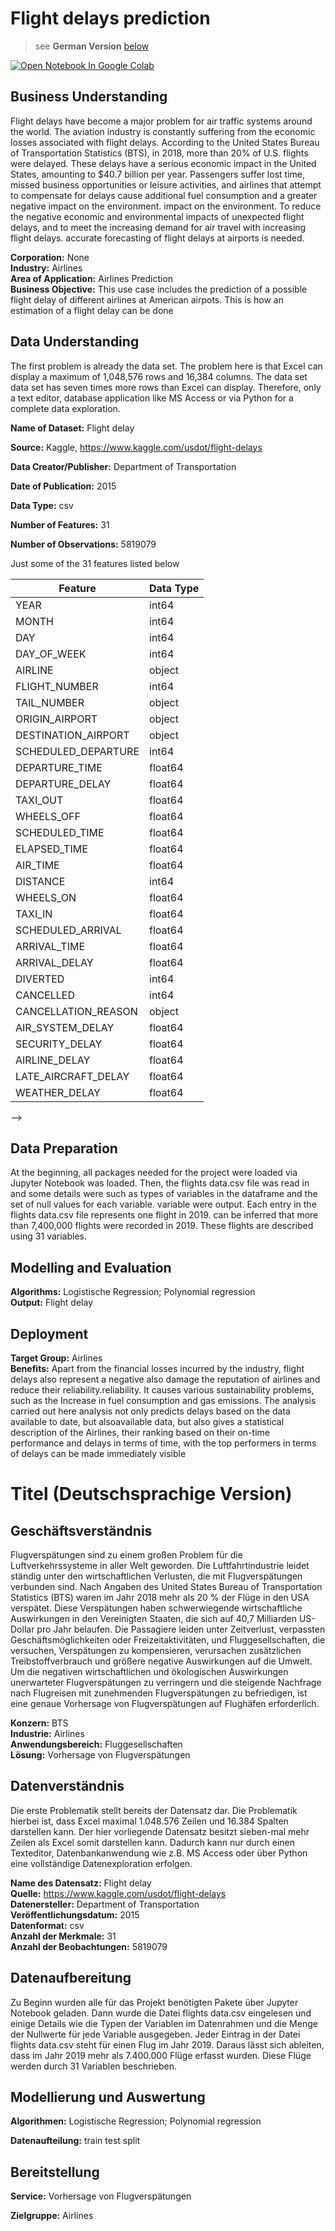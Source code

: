 # Flight delays prediction
>see __German Version__ [below](#German_version)

<a href="https://colab.research.google.com/github/AlexRossmann/machine-learning-services/blob/main/Tourism/flight%20delay%20prediction/notebook.ipynb"><img src="https://colab.research.google.com/assets/colab-badge.svg" alt="Open Notebook In Google Colab"/></a>  



## Business Understanding

Flight delays have become a major problem for air traffic systems around the world. The aviation industry is constantly suffering from the economic losses associated with flight delays. According to the United States Bureau of Transportation Statistics (BTS), in 2018, more than 20% of U.S. flights were delayed. These delays have a serious economic impact in the United States, amounting to $40.7 billion per year. Passengers suffer lost time, missed business opportunities or leisure activities, and airlines that attempt to compensate for delays cause additional fuel consumption and a greater negative impact on the environment. impact on the environment. To reduce the negative economic and environmental impacts of unexpected flight delays, and to meet the increasing demand for air travel with increasing flight delays. accurate forecasting of flight delays at airports is needed.

  
__Corporation:__   None    
__Industry:__   Airlines    
__Area of Application:__  Airlines Prediction    
__Business Objective:__   This use case includes the prediction of a possible flight delay of different airlines at American airpots. This is how an estimation of a flight delay can be done 

## Data Understanding

The first problem is already the data set. The problem here is that
Excel can display a maximum of 1,048,576 rows and 16,384 columns. The data set
data set has seven times more rows than Excel can display.
Therefore, only a text editor, database application like MS Access
or via Python for a complete data exploration.


  
__Name of Dataset:__  Flight delay 
  
__Source:__  Kaggle, https://www.kaggle.com/usdot/flight-delays
  
__Data Creator/Publisher:__  Department of Transportation
  
__Date of Publication:__  2015
  
__Data Type:__   csv  
  
__Number of Features:__  31  
  
__Number of Observations:__  5819079  

Just some of the 31 features listed below  

| Feature  | Data Type|
|-----|------|
|YEAR                                |   int64 |
|MONTH                               |   int64 |
|DAY                                 |   int64 |
|DAY_OF_WEEK                         |   int64 |
|AIRLINE                             |   object|
|FLIGHT_NUMBER                       |   int64 |
|TAIL_NUMBER                         |   object|
|ORIGIN_AIRPORT                      |   object|
|DESTINATION_AIRPORT                 |   object|
|SCHEDULED_DEPARTURE                 |   int64 |
|DEPARTURE_TIME                      |   float64|
|DEPARTURE_DELAY                     |   float64|
|TAXI_OUT                            |   float64|
|WHEELS_OFF                          |   float64|
|SCHEDULED_TIME                      |   float64|
|ELAPSED_TIME                        |   float64|
|AIR_TIME                            |   float64|
|DISTANCE                            |   int64  |
|WHEELS_ON                           |   float64|
|TAXI_IN                             |   float64|
|SCHEDULED_ARRIVAL                   |   float64|
|ARRIVAL_TIME                        |   float64|
|ARRIVAL_DELAY                       |   float64|
|DIVERTED                            |   int64  |
|CANCELLED                           |   int64  |
|CANCELLATION_REASON                 |   object |
|AIR_SYSTEM_DELAY                    |   float64|
|SECURITY_DELAY                      |   float64|
|AIRLINE_DELAY                       |   float64|
|LATE_AIRCRAFT_DELAY                 |   float64|
|WEATHER_DELAY                       |   float64|


--> 
## Data Preparation

At the beginning, all packages needed for the project were loaded via Jupyter Notebook
was loaded. Then, the flights data.csv file was read in and some details were
such as types of variables in the dataframe and the set of null values for each variable.
variable were output. Each entry in the flights data.csv file represents one flight in 2019.
can be inferred that more than 7,400,000 flights were recorded in 2019.
These flights are described using 31 variables.

## Modelling and Evaluation
  
__Algorithms:__  Logistische Regression; Polynomial regression   
__Output:__  Flight delay  


## Deployment
  
__Target Group:__  Airlines   
__Benefits:__  Apart from the financial losses incurred by the industry, flight delays also represent a negative
also damage the reputation of airlines and reduce their reliability.reliability. It causes various sustainability problems, such as the Increase in fuel consumption and gas emissions. The analysis carried out here
analysis not only predicts delays based on the data available to date, but alsoavailable data, but also gives a statistical description of the Airlines, their ranking based on their on-time performance and
delays in terms of time, with the top performers in terms of delays can be made immediately visible


  


<a id="German_version"></a> 

# Titel (Deutschsprachige Version)  

## Geschäftsverständnis
Flugverspätungen sind zu einem großen Problem für die Luftverkehrssysteme in aller Welt geworden. Die Luftfahrtindustrie leidet ständig unter den wirtschaftlichen Verlusten, die mit Flugverspätungen verbunden sind. Nach Angaben des United States Bureau of Transportation Statistics (BTS) waren im Jahr 2018 mehr als 20 % der Flüge in den USA verspätet. Diese Verspätungen haben schwerwiegende wirtschaftliche Auswirkungen in den Vereinigten Staaten, die sich auf 40,7 Milliarden US-Dollar pro Jahr belaufen. Die Passagiere leiden unter Zeitverlust, verpassten Geschäftsmöglichkeiten oder Freizeitaktivitäten, und Fluggesellschaften, die versuchen, Verspätungen zu kompensieren, verursachen zusätzlichen Treibstoffverbrauch und größere negative Auswirkungen auf die Umwelt. Um die negativen wirtschaftlichen und ökologischen Auswirkungen unerwarteter Flugverspätungen zu verringern und die steigende Nachfrage nach Flugreisen mit zunehmenden Flugverspätungen zu befriedigen, ist eine genaue Vorhersage von Flugverspätungen auf Flughäfen erforderlich.


  
__Konzern:__  BTS  
__Industrie:__  Airlines  
__Anwendungsbereich:__  Fluggesellschaften   
__Lösung:__  Vorhersage von Flugverspätungen

## Datenverständnis

Die erste Problematik stellt bereits der Datensatz dar. Die Problematik hierbei ist, dass
Excel maximal 1.048.576 Zeilen und 16.384 Spalten darstellen kann. Der hier vorliegende Datensatz besitzt sieben-mal mehr Zeilen als Excel somit darstellen kann. Dadurch kann nur durch einen Texteditor, Datenbankanwendung wie z.B. MS Access oder über Python eine vollständige Datenexploration erfolgen.

  
__Name des Datensatz:__  Flight delay   
__Quelle:__  https://www.kaggle.com/usdot/flight-delays   
__Datenersteller:__   Department of Transportation  
__Veröffentlichungsdatum:__  2015  
__Datenformat:__   csv    
__Anzahl der Merkmale:__  31  
__Anzahl der Beobachtungen:__  5819079

## Datenaufbereitung
  Zu Beginn wurden alle für das Projekt benötigten Pakete über Jupyter Notebook geladen. Dann wurde die Datei flights data.csv eingelesen und einige Details wie die Typen der Variablen im Datenrahmen und die Menge der Nullwerte für jede Variable ausgegeben. Jeder Eintrag in der Datei flights data.csv steht für einen Flug im Jahr 2019. Daraus lässt sich ableiten, dass im Jahr 2019 mehr als 7.400.000 Flüge erfasst wurden. Diese Flüge werden durch 31 Variablen beschrieben.



## Modellierung und Auswertung
  
__Algorithmen:__  Logistische Regression; Polynomial regression 
  
__Datenaufteilung:__  train test split  


## Bereitstellung
  
__Service:__  Vorhersage von Flugverspätungen 
  
__Zielgruppe:__  Airlines

